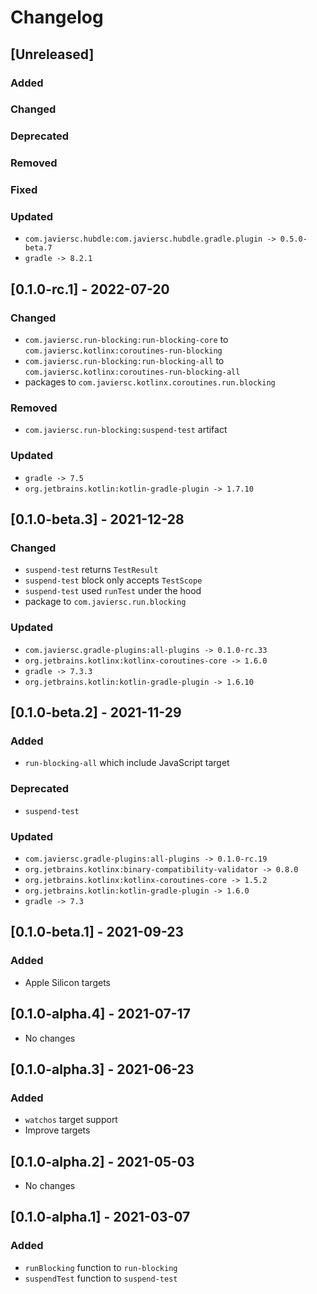 # Changelog

## [Unreleased]

### Added

### Changed

### Deprecated

### Removed

### Fixed

### Updated

- `com.javiersc.hubdle:com.javiersc.hubdle.gradle.plugin -> 0.5.0-beta.7`
- `gradle -> 8.2.1`

## [0.1.0-rc.1] - 2022-07-20

### Changed

- `com.javiersc.run-blocking:run-blocking-core` to `com.javiersc.kotlinx:coroutines-run-blocking`
- `com.javiersc.run-blocking:run-blocking-all` to `com.javiersc.kotlinx:coroutines-run-blocking-all`
- packages to `com.javiersc.kotlinx.coroutines.run.blocking`

### Removed

- `com.javiersc.run-blocking:suspend-test` artifact

### Updated

- `gradle -> 7.5`
- `org.jetbrains.kotlin:kotlin-gradle-plugin -> 1.7.10`

## [0.1.0-beta.3] - 2021-12-28

### Changed

- `suspend-test` returns `TestResult`
- `suspend-test` block only accepts `TestScope`
- `suspend-test` used `runTest` under the hood
- package to `com.javiersc.run.blocking`

### Updated

- `com.javiersc.gradle-plugins:all-plugins -> 0.1.0-rc.33`
- `org.jetbrains.kotlinx:kotlinx-coroutines-core -> 1.6.0`
- `gradle -> 7.3.3`
- `org.jetbrains.kotlin:kotlin-gradle-plugin -> 1.6.10`

## [0.1.0-beta.2] - 2021-11-29

### Added

- `run-blocking-all` which include JavaScript target

### Deprecated

- `suspend-test`

### Updated

- `com.javiersc.gradle-plugins:all-plugins -> 0.1.0-rc.19`
- `org.jetbrains.kotlinx:binary-compatibility-validator -> 0.8.0`
- `org.jetbrains.kotlinx:kotlinx-coroutines-core -> 1.5.2`
- `org.jetbrains.kotlin:kotlin-gradle-plugin -> 1.6.0`
- `gradle -> 7.3`

## [0.1.0-beta.1] - 2021-09-23

### Added

- Apple Silicon targets

## [0.1.0-alpha.4] - 2021-07-17

- No changes

## [0.1.0-alpha.3] - 2021-06-23

### Added

- `watchos` target support
- Improve targets

## [0.1.0-alpha.2] - 2021-05-03

- No changes

## [0.1.0-alpha.1] - 2021-03-07

### Added

- `runBlocking` function to `run-blocking`
- `suspendTest` function to `suspend-test`
